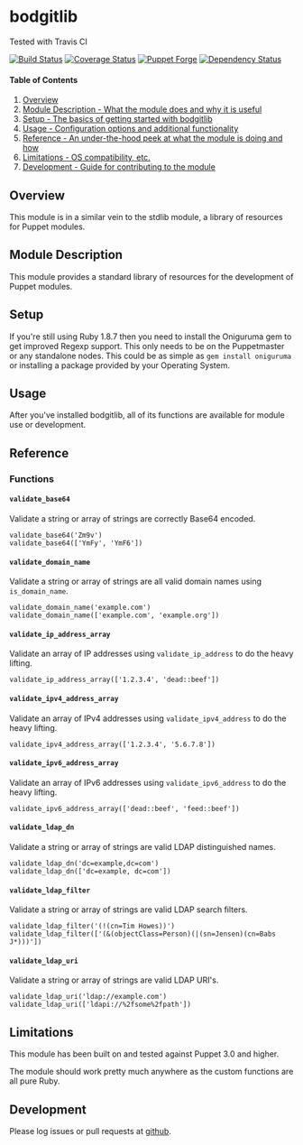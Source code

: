 # bodgitlib

Tested with Travis CI

[![Build Status](https://travis-ci.org/bodgit/puppet-bodgitlib.svg?branch=master)](https://travis-ci.org/bodgit/puppet-bodgitlib)
[![Coverage Status](https://coveralls.io/repos/bodgit/puppet-bodgitlib/badge.svg?branch=master&service=github)](https://coveralls.io/github/bodgit/puppet-bodgitlib?branch=master)
[![Puppet Forge](http://img.shields.io/puppetforge/v/bodgit/bodgitlib.svg)](https://forge.puppetlabs.com/bodgit/bodgitlib)
[![Dependency Status](https://gemnasium.com/bodgit/puppet-bodgitlib.svg)](https://gemnasium.com/bodgit/puppet-bodgitlib)

#### Table of Contents

1. [Overview](#overview)
2. [Module Description - What the module does and why it is useful](#module-description)
3. [Setup - The basics of getting started with bodgitlib](#setup)
4. [Usage - Configuration options and additional functionality](#usage)
5. [Reference - An under-the-hood peek at what the module is doing and how](#reference)
6. [Limitations - OS compatibility, etc.](#limitations)
7. [Development - Guide for contributing to the module](#development)

## Overview

This module is in a similar vein to the stdlib module, a library of resources
for Puppet modules.

## Module Description

This module provides a standard library of resources for the development of
Puppet modules.

## Setup

If you're still using Ruby 1.8.7 then you need to install the Oniguruma gem to
get improved Regexp support. This only needs to be on the Puppetmaster or any
standalone nodes. This could be as simple as `gem install oniguruma` or
installing a package provided by your Operating System.

## Usage

After you've installed bodgitlib, all of its functions are available for module
use or development.

## Reference

### Functions

#### `validate_base64`

Validate a string or array of strings are correctly Base64 encoded.

~~~
validate_base64('Zm9v')
validate_base64(['YmFy', 'YmF6'])
~~~

#### `validate_domain_name`

Validate a string or array of strings are all valid domain names using
`is_domain_name`.

~~~
validate_domain_name('example.com')
validate_domain_name(['example.com', 'example.org'])
~~~

#### `validate_ip_address_array`

Validate an array of IP addresses using `validate_ip_address` to do the
heavy lifting.

~~~
validate_ip_address_array(['1.2.3.4', 'dead::beef'])
~~~

#### `validate_ipv4_address_array`

Validate an array of IPv4 addresses using `validate_ipv4_address` to do the
heavy lifting.

~~~
validate_ipv4_address_array(['1.2.3.4', '5.6.7.8'])
~~~

#### `validate_ipv6_address_array`

Validate an array of IPv6 addresses using `validate_ipv6_address` to do the
heavy lifting.

~~~
validate_ipv6_address_array(['dead::beef', 'feed::beef'])
~~~

#### `validate_ldap_dn`

Validate a string or array of strings are valid LDAP distinguished names.

~~~
validate_ldap_dn('dc=example,dc=com')
validate_ldap_dn(['dc=example, dc=com'])
~~~

#### `validate_ldap_filter`

Validate a string or array of strings are valid LDAP search filters.

~~~
validate_ldap_filter('(!(cn=Tim Howes))')
validate_ldap_filter(['(&(objectClass=Person)(|(sn=Jensen)(cn=Babs J*)))'])
~~~

#### `validate_ldap_uri`

Validate a string or array of strings are valid LDAP URI's.

~~~
validate_ldap_uri('ldap://example.com')
validate_ldap_uri(['ldapi://%2fsome%2fpath'])
~~~

## Limitations

This module has been built on and tested against Puppet 3.0 and higher.

The module should work pretty much anywhere as the custom functions are all
pure Ruby.

## Development

Please log issues or pull requests at
[github](https://github.com/bodgit/puppet-bodgitlib).
